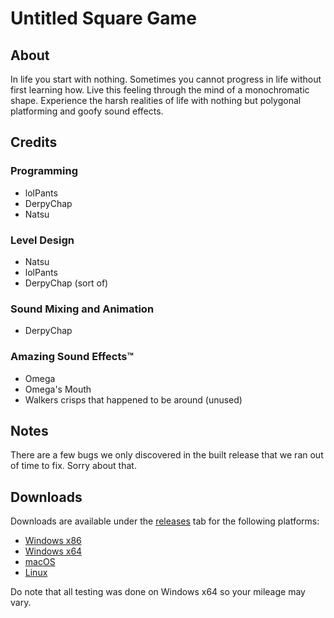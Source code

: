 # Untitled Square Game

## About
In life you start with nothing. Sometimes you cannot progress in life without first learning how. Live this feeling through the mind of a monochromatic shape. Experience the harsh realities of life with nothing but polygonal platforming and goofy sound effects.

## Credits
### Programming
 - lolPants
 - DerpyChap
 - Natsu

### Level Design
 - Natsu
 - lolPants
 - DerpyChap (sort of)

### Sound Mixing and Animation
 - DerpyChap

### Amazing Sound Effects™
 - Omega
 - Omega's Mouth
 - Walkers crisps that happened to be around (unused)

## Notes
There are a few bugs we only discovered in the built release that we ran out of time to fix. Sorry about that.

## Downloads
Downloads are available under the [releases](/releases) tab for the following platforms:

 - [Windows x86](https://github.com/lolPants/untitled-square-game/v1.0.0/Untitled.Square.Game.win32.zip/releases/download/v1.0.0/Untitled.Square.Game.win32.zip)
 - [Windows x64](https://github.com/lolPants/untitled-square-game/v1.0.0/Untitled.Square.Game.win64.zip)
 - [macOS](https://github.com/lolPants/untitled-square-game/v1.0.0/Untitled.Square.Game.darwin.zip)
 - [Linux](https://github.com/lolPants/untitled-square-game/v1.0.0/Untitled.Square.Game.linux.zip)

Do note that all testing was done on Windows x64 so your mileage may vary.